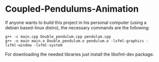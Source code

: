 # Coupled-Pendulums-Animation

If anyone wants to build this project in his personal computer (using a debian based-linux distro), the necessary commands are the following:

    g++ -c main.cpp Double_pendulum.cpp pendulum.cpp
    g++ -o main main.o Double_pendulum.o pendulum.o -lsfml-graphics -lsfml-window -lsfml-system

For downloading the needed libraries just install the libsfml-dev package.
